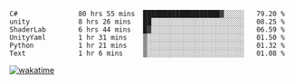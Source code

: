 <!--START_SECTION:waka-->

```text
C#               80 hrs 55 mins  ███████████████████▓░░░░░   79.20 %
unity            8 hrs 26 mins   ██░░░░░░░░░░░░░░░░░░░░░░░   08.25 %
ShaderLab        6 hrs 44 mins   █▓░░░░░░░░░░░░░░░░░░░░░░░   06.59 %
UnityYaml        1 hr 31 mins    ▒░░░░░░░░░░░░░░░░░░░░░░░░   01.50 %
Python           1 hr 21 mins    ▒░░░░░░░░░░░░░░░░░░░░░░░░   01.32 %
Text             1 hr 6 mins     ▒░░░░░░░░░░░░░░░░░░░░░░░░   01.08 %
```

<!--END_SECTION:waka-->
[![wakatime](https://wakatime.com/badge/user/6c2f442e-41b4-42e3-bc06-d5d8203ad1da.svg)](https://wakatime.com/@6c2f442e-41b4-42e3-bc06-d5d8203ad1da)
